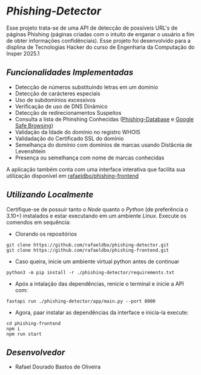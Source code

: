 # *Phishing-Detector*
Esse projeto trata-se de uma API de detecção de possíveis URL's de páginas Phishing (páginas criadas com o intuito de enganar o usuário a fim de obter informações confidênciais). Esse projeto foi desenvolvido para a displina de Tecnologias Hacker do curso de Engenharia da Computação do Insper 2025.1 

## *Funcionalidades Implementadas*
- Detecção de números substituindo letras em um domínio
- Detecção de carácteres especiais 
- Uso de subdomínios excessivos
- Verificação de uso de DNS Dinâmico
- Detecção de redirecionamentos Suspeitos
- Consulta a lista de Phinshing Conhecidas ([Phishing-Database](https://github.com/Phishing-Database/Phishing.Database) e [Google Safe Browsing](https://developers.google.com/safe-browsing/?hl=pt_BR))
- Validação da Idade do domínio no registro WHOIS
- Validadação do Certificado SSL do domínio
- Semelhança do domínio com domínios de marcas usando Distâcnia de Levenshtein
- Presença ou semelhança com nome de marcas conhecidas

A aplicação também conta com uma interface interativa que facilita sua utilização disponível em [rafaeldbo/phishing-frontend](https://github.com/rafaeldbo/phishing-frontend)

## *Utilizando Localmente*
Certifique-se de possuir tanto o *Node* quanto o *Python* (de preferência o 3.10+) instalados e estar executando em um ambiente *Linux*. Execute os comendos em sequência:

- Clorando os repositórios
```
git clone https://github.com/rafaeldbo/phishing-detector.git
git clone https://github.com/rafaeldbo/phishing-frontend.git
```
- Caso queira, inicie um ambiente virtual python antes de continuar
```
python3 -m pip install -r ./phishing-detector/requirements.txt
```
- Após a intalação das dependências, renicie o terminal e inicie a API com:
```
fastapi run ./phishing-detector/app/main.py --port 8000
```
- Agora, paar instalar as dependências da interface e inicia-la execute:
```
cd phishing-frontend
npm i
npm run start
```

## *Desenvolvedor*
- Rafael Dourado Bastos de Oliveira

